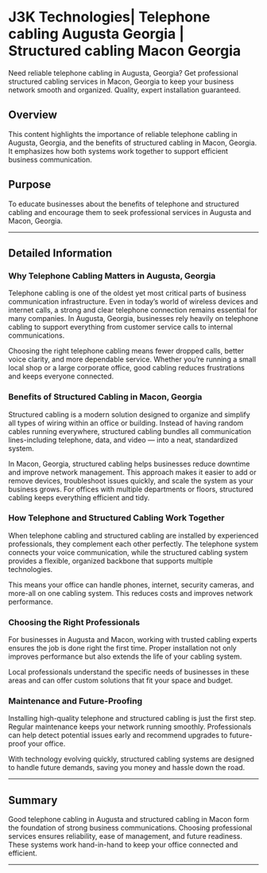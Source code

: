# J3K Technologies| Telephone cabling Augusta Georgia | Structured cabling Macon Georgia   
Need reliable telephone cabling in Augusta, Georgia? Get professional structured cabling services in Macon, Georgia to keep your business network smooth and organized. Quality, expert installation guaranteed.

## Overview
This content highlights the importance of reliable telephone cabling in Augusta, Georgia, and the benefits of structured cabling in Macon, Georgia. It emphasizes how both systems work together to support efficient business communication.

## Purpose
To educate businesses about the benefits of telephone and structured cabling and encourage them to seek professional services in Augusta and Macon, Georgia.

---

## Detailed Information

### Why Telephone Cabling Matters in Augusta, Georgia

Telephone cabling is one of the oldest yet most critical parts of business communication infrastructure. Even in today’s world of wireless devices and internet calls, a strong and clear telephone connection remains essential for many companies. In Augusta, Georgia, businesses rely heavily on telephone cabling to support everything from customer service calls to internal communications.

Choosing the right telephone cabling means fewer dropped calls, better voice clarity, and more dependable service. Whether you’re running a small local shop or a large corporate office, good cabling reduces frustrations and keeps everyone connected.

### Benefits of Structured Cabling in Macon, Georgia

Structured cabling is a modern solution designed to organize and simplify all types of wiring within an office or building. Instead of having random cables running everywhere, structured cabling bundles all communication lines-including telephone, data, and video — into a neat, standardized system.

In Macon, Georgia, structured cabling helps businesses reduce downtime and improve network management. This approach makes it easier to add or remove devices, troubleshoot issues quickly, and scale the system as your business grows. For offices with multiple departments or floors, structured cabling keeps everything efficient and tidy.

### How Telephone and Structured Cabling Work Together

When telephone cabling and structured cabling are installed by experienced professionals, they complement each other perfectly. The telephone system connects your voice communication, while the structured cabling system provides a flexible, organized backbone that supports multiple technologies.

This means your office can handle phones, internet, security cameras, and more-all on one cabling system. This reduces costs and improves network performance.

### Choosing the Right Professionals

For businesses in Augusta and Macon, working with trusted cabling experts ensures the job is done right the first time. Proper installation not only improves performance but also extends the life of your cabling system.

Local professionals understand the specific needs of businesses in these areas and can offer custom solutions that fit your space and budget.

### Maintenance and Future-Proofing

Installing high-quality telephone and structured cabling is just the first step. Regular maintenance keeps your network running smoothly. Professionals can help detect potential issues early and recommend upgrades to future-proof your office.

With technology evolving quickly, structured cabling systems are designed to handle future demands, saving you money and hassle down the road.

---

## Summary

Good telephone cabling in Augusta and structured cabling in Macon form the foundation of strong business communications. Choosing professional services ensures reliability, ease of management, and future readiness. These systems work hand-in-hand to keep your office connected and efficient.

---



